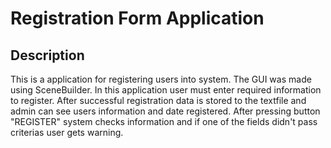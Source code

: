 # Registration Form Application

## Description
This is a application for registering users into system. The GUI was made using SceneBuilder. In this application user must enter required information to register. After successful registration data is stored to the textfile and admin can see users information and date registered. After pressing button "REGISTER" system checks information and if one of the fields didn't pass criterias user gets warning.
